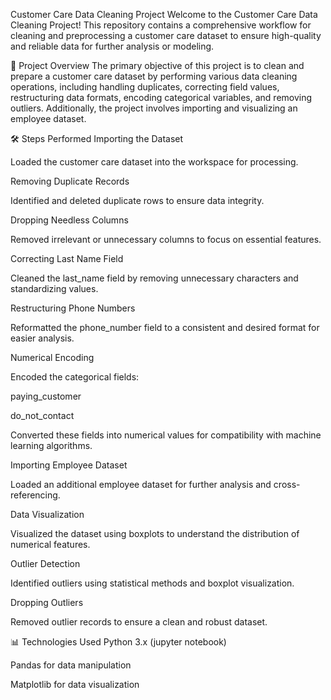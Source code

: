 Customer Care Data Cleaning Project
Welcome to the Customer Care Data Cleaning Project! This repository contains a comprehensive workflow for cleaning and preprocessing a customer care dataset to ensure high-quality and reliable data for further analysis or modeling.

📂 Project Overview
The primary objective of this project is to clean and prepare a customer care dataset by performing various data cleaning operations, including handling duplicates, correcting field values, restructuring data formats, encoding categorical variables, and removing outliers. Additionally, the project involves importing and visualizing an employee dataset.

🛠️ Steps Performed
Importing the Dataset

Loaded the customer care dataset into the workspace for processing.

Removing Duplicate Records

Identified and deleted duplicate rows to ensure data integrity.

Dropping Needless Columns

Removed irrelevant or unnecessary columns to focus on essential features.

Correcting Last Name Field

Cleaned the last_name field by removing unnecessary characters and standardizing values.

Restructuring Phone Numbers

Reformatted the phone_number field to a consistent and desired format for easier analysis.

Numerical Encoding

Encoded the categorical fields:

paying_customer

do_not_contact

Converted these fields into numerical values for compatibility with machine learning algorithms.

Importing Employee Dataset

Loaded an additional employee dataset for further analysis and cross-referencing.

Data Visualization

Visualized the dataset using boxplots to understand the distribution of numerical features.

Outlier Detection

Identified outliers using statistical methods and boxplot visualization.

Dropping Outliers

Removed outlier records to ensure a clean and robust dataset.

📊 Technologies Used
Python 3.x (jupyter notebook)

Pandas for data manipulation

Matplotlib for data visualization

